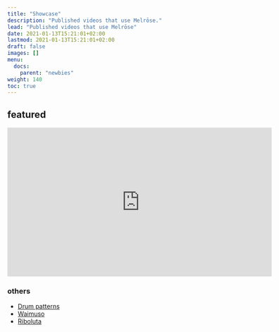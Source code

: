 ```yaml
---
title: "Showcase"
description: "Published videos that use Melrōse."
lead: "Published videos that use Melrōse"
date: 2021-01-13T15:21:01+02:00
lastmod: 2021-01-13T15:21:01+02:00
draft: false
images: []
menu:
  docs:
    parent: "newbies"
weight: 140
toc: true
---
```


## featured

<iframe id="ytplayer" type="text/html" width="600" height="338"
  src="https://www.youtube.com/embed/HK9jeAPbi5w?&origin=https://melrōse.org"
  frameborder="0"></iframe>  
    
### others

- [Drum patterns](https://www.youtube.com/embed/XpZv5zmPRgw?&origin=https://melrōse.org)  
- [Waimuso](https://www.youtube.com/embed/eKQng09f_Nw?&origin=https://melrōse.org)  
- [Riboluta](https://www.youtube.com/embed/JOwUrs6L-8s?&origin=https://melrōse.org) 